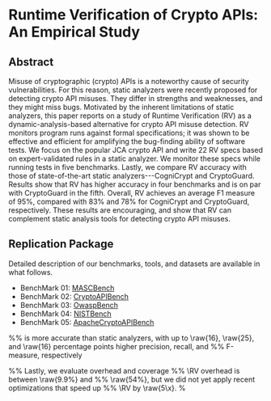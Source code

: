 # Runtime Verification of Crypto APIs: An Empirical Study

## Abstract

Misuse of cryptographic (crypto) APIs is a noteworthy cause 
of security vulnerabilities. For this reason, static analyzers
were recently proposed for detecting crypto API misuses. They differ in strengths and
weaknesses, and they might miss bugs. Motivated by the inherent limitations of static analyzers,
this paper reports on a study of Runtime Verification (RV) as a dynamic-analysis-based
alternative for crypto API misuse detection. RV monitors program runs
against formal specifications; it was shown to
be effective and efficient for amplifying the bug-finding ability
of software tests.
We focus on the popular JCA crypto API
and write 22 RV specs based on expert-validated rules in a static
analyzer. We monitor these specs while running
tests in five benchmarks. Lastly, we compare RV accuracy with those of state-of-the-art 
static analyzers---CogniCrypt and CryptoGuard. Results show that RV has higher accuracy in
four benchmarks and is on par with CryptoGuard in the fifth. Overall, RV achieves an average F1 measure
of 95%, compared with 83% and 78% for CogniCrypt and CryptoGuard, respectively. These results are encouraging, and show that RV can complement static analysis tools for
detecting crypto API misuses.

## Replication Package

Detailed description of our benchmarks, tools, and datasets are available in what follows.

   * BenchMark 01: [MASCBench](https://github.com/PAMunb/RVSec-replication-package/tree/master/MASCBench)
   * BenchMark 02: [CryptoAPIBench](https://github.com/PAMunb/RVSec-replication-package/tree/master/OWASPBenchmark)
   * BenchMark 03: [OwaspBench](https://github.com/PAMunb/RVSec-replication-package/tree/master/OWASPBenchmark)
   * BenchMark 04: [NISTBench](https://github.com/PAMunb/RVSec-replication-package/tree/master/Juliet_Test_Suite)
   * BenchMark 05: [ApacheCryptoAPIBench](https://github.com/PAMunb/RVSec-replication-package/tree/master/ApacheCryptoAPIBench)
   
%%   is more accurate than static analyzers, with up to \raw{16}, \raw{25}, and \raw{16} percentage points higher precision, recall, and
%%   F-measure, respectively  
  
%%   Lastly, we evaluate overhead  and coverage
%%   \RV overhead is between \raw{9.9\%} and
%%   \raw{54\%}, but we did not yet apply recent optimizations that speed up
%%   \RV by \raw{5\x}.
%

